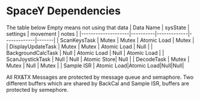 # SpaceY Dependencies

The table below 
Empty means not using that data
| Data Name          | sysState | settings    | movement    | notes | 
|--------------------|----------|-------------|-------------|-------|
| ScanKeysTask       | Mutex    | Mutex       | Atomic Load | Mutex |
| DisplayUpdateTask  | Mutex    | Mutex       | Atomic Load | Null  |
| BackgroundCalcTask | Null     | Atomic Load | Null        | Atomic Load |
| ScanJoystickTask   | Null     | Null        | Atomic Store| Null  |
| DecodeTask         | Mutex    | Mutex       | Null        | Mutex |
| Sample ISR         | Atomic Load|Atomic Load|Null|Null|

All RX&TX Messages are protected by message queue and semaphore.
Two different buffers which are shared by BackCal and Sample ISR, buffers are protected by semephore.